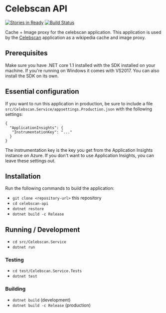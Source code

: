 # Celebscan API

[![Stories in Ready](https://badge.waffle.io/infosupport/celebscan-api.png?label=Status:%20Available&title=Ready)](https://waffle.io/infosupport/celebscan-api?utm_source=badge)
[![Build Status](https://travis-ci.org/infosupport/celebscan-api.svg?branch=master)](https://travis-ci.org/infosupport/celebscan-api)

Cache + Image proxy for the celebscan application. This application is used by the 
[Celebscan](https://github.com/infosupport/celebscan) application as a wikipedia cache and image proxy.

## Prerequisites 
Make sure you have .NET core 1.1 installed with the SDK installed on your machine.
If you're running on Windows it comes with VS2017. You can also install the SDK on its own.

## Essential configuration
If you want to run this application in production, be sure to include a 
file `src/Celebscan.Service/appsettings.Production.json` with the following settings:

```
{
  "ApplicationInsights": {
   "InstrumentationKey": "..."
  }
}
```

The instrumentation key is the key you get from the Application Insights instance on Azure.
If you don't want to use Application Insights, you can leave these settings out.

## Installation
Run the following commands to build the application:

 - `git clone <repository-url>` this repository
 - `cd celebscan-api`
 - `dotnet restore`
 - `dotnet build -c Release`

## Running / Development
 - `cd src/Celebscan.Service`
 - `dotnet run`

### Testing
 - `cd test/Celebscan.Service.Tests`
 - `dotnet test`

### Building
 - `dotnet build` (development)
 - `dotnet build -c Release` (production)
